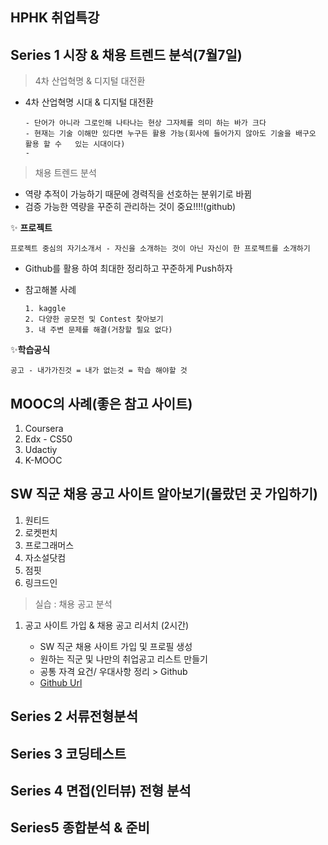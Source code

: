 ## HPHK 취업특강

## Series 1 시장 & 채용 트렌드 분석(7월7일)

> 4차 산업혁명 & 디지털 대전환

- 4차 산업혁명 시대 & 디지털 대전환

  ``` 
  - 단어가 아니라 그로인해 나타나는 현상 그자체를 의미 하는 바가 크다
  - 현재는 기술 이해만 있다면 누구든 활용 가능(회사에 들어가지 않아도 기술을 배구오 활용 할 수   있는 시대이다)
  - 
  ```



> 채용 트렌드 분석

- 역량 추적이 가능하기 때문에 경력직을 선호하는 분위기로 바뀜
- 검증 가능한 역량을 꾸준히 관리하는 것이 중요!!!!(github)



✨ **프로젝트**

``` 
프로젝트 중심의 자기소개서 - 자신을 소개하는 것이 아닌 자신이 한 프로젝트를 소개하기
```

- Github를 활용 하여 최대한 정리하고 꾸준하게 Push하자

- 참고해볼 사례

  ```
  1. kaggle 
  2. 다양한 공모전 및 Contest 찾아보기
  3. 내 주변 문제를 해결(거창할 필요 없다)
  ```

  

✨**학습공식**

``` 
공고 - 내가가진것 = 내가 없는것 = 학습 해야할 것
```



## MOOC의 사례(좋은 참고 사이트)

1. Coursera
2. Edx - CS50
3. Udactiy
4. K-MOOC



## SW 직군 채용 공고 사이트 알아보기(몰랐던 곳 가입하기)

1. 원티드
2. 로켓펀치
3. 프로그래머스
4. 자소설닷컴
5. 점핏
6. 링크드인



> 실습 : 채용 공고 분석

1. 공고 사이트 가입 & 채용 공고 리서치 (2시간)

   - SW 직군 채용 사이트 가입 및 프로필 생성
   - 원하는 직군 및 나만의 취업공고 리스트 만들기
   - 공통 자격 요건/ 우대사항 정리 > Github
   - [Github Url](https://github.com/JOO-10000-Zi/job_repository)







## Series 2 서류전형분석

## Series 3 코딩테스트

## Series 4 면접(인터뷰) 전형 분석

## Series5 종합분석 & 준비

